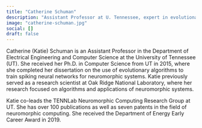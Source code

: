 ```yaml
---
title: "Catherine Schuman"
description: "Assistant Professor at U. Tennessee, expert in evolutionary algorithms for SNNs and neuromorphic systems. Co-leads TENNLab. DOE Early Career Award recipient."
image: "catherine-schuman.jpg"
social: []
draft: false
---
```

Catherine (Katie) Schuman is an Assistant Professor in the Department
of Electrical Engineering and Computer Science at the University of Tennessee
(UT). She received her Ph.D. in Computer Science from UT in 2015, where she completed
her dissertation on the use of evolutionary algorithms to train spiking neural
networks for neuromorphic systems. Katie previously served as a research scientist
at Oak Ridge National Laboratory, where her research focused on algorithms and
applications of neuromorphic systems.


Katie co-leads the TENNLab Neuromorphic Computing Research Group at UT. She has
over 100 publications as well as seven patents in the field of neuromorphic computing.
She received the Department of Energy Early Career Award in 2019.
